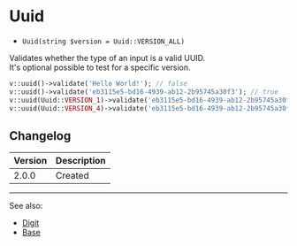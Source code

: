 # Uuid

- `Uuid(string $version = Uuid::VERSION_ALL)`

Validates whether the type of an input is a valid UUID.  
It's optional possible to test for a specific version.

```php
v::uuid()->validate('Hello World!'); // false
v::uuid()->validate('eb3115e5-bd16-4939-ab12-2b95745a30f3'); // true
v::uuid(Uuid::VERSION_1)->validate('eb3115e5-bd16-4939-ab12-2b95745a30f3'); // false
v::uuid(Uuid::VERSION_4)->validate('eb3115e5-bd16-4939-ab12-2b95745a30f3'); // true
```

## Changelog

Version | Description
--------|-------------
  2.0.0 | Created

***
See also:

  * [Digit](Digit.md)
  * [Base](Base.md)
